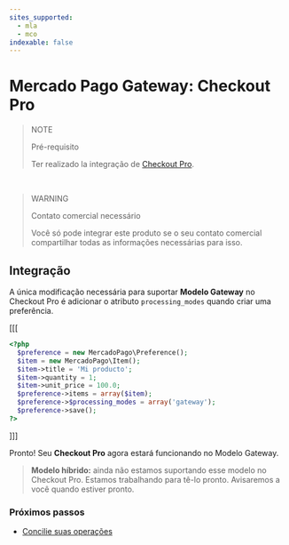 ```yaml
---
sites_supported:
  - mla
  - mco
indexable: false
---
```


# Mercado Pago Gateway: Checkout Pro
> NOTE
>
> Pré-requisito
>
> Ter realizado la integração de [Checkout Pro](https://www.mercadopago[FAKER][URL][DOMAIN]/developers/pt/guides/online-payments/checkout-pro/introduction).

</br>

> WARNING
>
> Contato comercial necessário
>
> Você só pode integrar este produto se o seu contato comercial compartilhar todas as informações necessárias para isso.

## Integração

A única modificação necessária para suportar **Modelo Gateway** no Checkout Pro é adicionar o atributo `processing_modes` quando criar uma preferência.

[[[
```php
<?php  
  $preference = new MercadoPago\Preference();
  $item = new MercadoPago\Item();
  $item->title = 'Mi producto';
  $item->quantity = 1;
  $item->unit_price = 100.0;
  $preference->items = array($item);
  $preference->$processing_modes = array('gateway');
  $preference->save();
?>
```
]]]

Pronto! Seu **Checkout Pro** agora estará funcionando no Modelo Gateway.

> **Modelo híbrido:** ainda não estamos suportando esse modelo no Checkout Pro. Estamos trabalhando para tê-lo pronto. Avisaremos a você quando estiver pronto.

### Próximos passos

* [Concilie suas operações](https://www.mercadopago[FAKER][URL][DOMAIN]/developers/pt/guides/online-payments/gateway/general-considerations/reconciliation)
